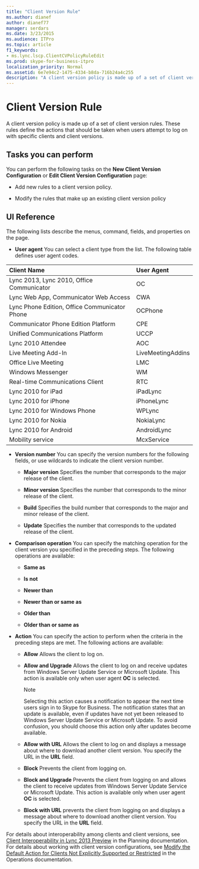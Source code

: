 ```yaml
---
title: "Client Version Rule"
ms.author: dianef
author: dianef77
manager: serdars
ms.date: 3/23/2015
ms.audience: ITPro
ms.topic: article
f1_keywords:
- ms.lync.lscp.ClientCVPolicyRuleEdit
ms.prod: skype-for-business-itpro
localization_priority: Normal
ms.assetid: 6e7e94c2-1475-4334-b8da-716b24a4c255
description: "A client version policy is made up of a set of client version rules. These rules define the actions that should be taken when users attempt to log on with specific clients and client versions."
---
```


# Client Version Rule
 
A client version policy is made up of a set of client version rules. These rules define the actions that should be taken when users attempt to log on with specific clients and client versions.
  
## Tasks you can perform

You can perform the following tasks on the **New Client Version Configuration** or **Edit Client Version Configuration** page:
  
- Add new rules to a client version policy.
    
- Modify the rules that make up an existing client version policy
    
## UI Reference

The following lists describe the menus, command, fields, and properties on the page.
  
- **User agent** You can select a client type from the list. The following table defines user agent codes.
    
|**Client Name**|**User Agent**|
|:-----|:-----|
|Lync 2013, Lync 2010, Office Communicator  <br/> |OC  <br/> |
|Lync Web App, Communicator Web Access  <br/> |CWA  <br/> |
|Lync Phone Edition, Office Communicator Phone  <br/> |OCPhone  <br/> |
|Communicator Phone Edition Platform  <br/> |CPE  <br/> |
|Unified Communications Platform  <br/> |UCCP  <br/> |
|Lync 2010 Attendee  <br/> |AOC  <br/> |
|Live Meeting Add-In  <br/> |LiveMeetingAddins  <br/> |
|Office Live Meeting  <br/> |LMC  <br/> |
|Windows Messenger  <br/> |WM  <br/> |
|Real-time Communications Client  <br/> |RTC  <br/> |
|Lync 2010 for iPad  <br/> |iPadLync  <br/> |
|Lync 2010 for iPhone  <br/> |iPhoneLync  <br/> |
|Lync 2010 for Windows Phone  <br/> |WPLync  <br/> |
|Lync 2010 for Nokia  <br/> |NokiaLync  <br/> |
|Lync 2010 for Android  <br/> |AndroidLync  <br/> |
|Mobility service  <br/> |McxService  <br/> |
   
- **Version number** You can specify the version numbers for the following fields, or use wildcards to indicate the client version number.
    
  - **Major version** Specifies the number that corresponds to the major release of the client.
    
  - **Minor version** Specifies the number that corresponds to the minor release of the client.
    
  - **Build** Specifies the build number that corresponds to the major and minor release of the client.
    
  - **Update** Specifies the number that corresponds to the updated release of the client.
    
- **Comparison operation** You can specify the matching operation for the client version you specified in the preceding steps. The following operations are available:
    
  - **Same as**
    
  - **Is not**
    
  - **Newer than**
    
  - **Newer than or same as**
    
  - **Older than**
    
  - **Older than or same as**
    
- **Action** You can specify the action to perform when the criteria in the preceding steps are met. The following actions are available:
    
  - **Allow** Allows the client to log on.
    
  - **Allow and Upgrade** Allows the client to log on and receive updates from Windows Server Update Service or Microsoft Update. This action is available only when user agent **OC** is selected.
    
    > [!NOTE]
    > Selecting this action causes a notification to appear the next time users sign in to Skype for Business. The notification states that an update is available, even if updates have not yet been released to Windows Server Update Service or Microsoft Update. To avoid confusion, you should choose this action only after updates become available. 
  
  - **Allow with URL** Allows the client to log on and displays a message about where to download another client version. You specify the URL in the **URL** field.
    
  - **Block** Prevents the client from logging on.
    
  - **Block and Upgrade** Prevents the client from logging on and allows the client to receive updates from Windows Server Update Service or Microsoft Update. This action is available only when user agent **OC** is selected.
    
  - **Block with URL** prevents the client from logging on and displays a message about where to download another client version. You specify the URL in the **URL** field.
    
For details about interoperability among clients and client versions, see [Client Interoperability in Lync 2013 Preview](http://technet.microsoft.com/library/0f126571-91a2-45d5-855c-1e4ddb45fc04.aspx) in the Planning documentation. For details about working with client version configurations, see [Modify the Default Action for Clients Not Explicitly Supported or Restricted](http://technet.microsoft.com/library/548dd0f5-62fe-4c3f-8952-2b9fd4c5fff3.aspx) in the Operations documentation.

